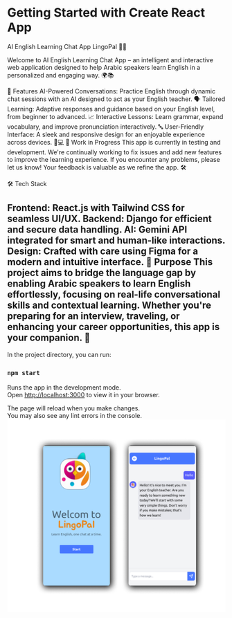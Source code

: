 # Getting Started with Create React App

AI English Learning Chat App LingoPal 🧠💬

Welcome to AI English Learning Chat App – an intelligent and interactive web application designed to help Arabic speakers learn English in a personalized and engaging way. 🌍📚

🌟 Features
AI-Powered Conversations: Practice English through dynamic chat sessions with an AI designed to act as your English teacher. 🗣️
Tailored Learning: Adaptive responses and guidance based on your English level, from beginner to advanced. 📈
Interactive Lessons: Learn grammar, expand vocabulary, and improve pronunciation interactively. 🔤
User-Friendly Interface: A sleek and responsive design for an enjoyable experience across devices. 📱💻
🚧 Work in Progress
This app is currently in testing and development. We're continually working to fix issues and add new features to improve the learning experience. If you encounter any problems, please let us know! Your feedback is valuable as we refine the app. 🛠️

🛠️ Tech Stack

Frontend: React.js with Tailwind CSS for seamless UI/UX.
Backend: Django for efficient and secure data handling.
AI: Gemini API integrated for smart and human-like interactions.
Design: Crafted with care using Figma for a modern and intuitive interface.
🚀 Purpose
This project aims to bridge the language gap by enabling Arabic speakers to learn English effortlessly, focusing on real-life conversational skills and contextual learning. Whether you're preparing for an interview, traveling, or enhancing your career opportunities, this app is your companion. 🤝
-----------------------------------------------------------------------------------------------------------------------------------------------------------------------
In the project directory, you can run:

### `npm start`

Runs the app in the development mode.\
Open [http://localhost:3000](http://localhost:3000) to view it in your browser.

The page will reload when you make changes.\
You may also see any lint errors in the console.
![image alt](https://github.com/ahbajaou/chatbot/blob/dfe11f67e2fab243692c709d4326e434519669de/Desktop%20-%201.png)
